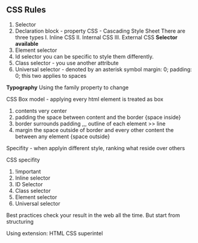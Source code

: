 ## CSS Rules

1. Selector
2. Declaration block - property 
CSS - Cascading Style Sheet
There are three types
I. Inline CSS
II. Internal CSS
III. External CSS
**Selector available**
1. Element selector
2. Id selector you can be specific to style them differently.
3. Class selector - you use another attribute
4. Universal selector - denoted by an asterisk symbol
   margin: 0;
    padding: 0; this two applies to spaces

**Typography**
Using the family property to change 

CSS Box model - applying every html element is treated as box
1. contents very center
2. padding the space between content and the border {space inside}
3. border surrounds padding ,,, outline of each element >> line
4. margin the space outside of border and every other content   the between any element {space outside}

Specifity - when applyin different style, ranking what reside over others

CSS specifity
1. !important
2. Inline selector
3. ID Selector
4. Class selector
5. Element selector
6. Universal selector

Best practices check your result in the web all the time. But start from structuring

Using extension: HTML CSS superintel